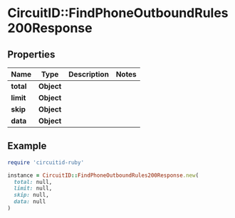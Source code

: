 # CircuitID::FindPhoneOutboundRules200Response

## Properties

| Name | Type | Description | Notes |
| ---- | ---- | ----------- | ----- |
| **total** | **Object** |  |  |
| **limit** | **Object** |  |  |
| **skip** | **Object** |  |  |
| **data** | **Object** |  |  |

## Example

```ruby
require 'circuitid-ruby'

instance = CircuitID::FindPhoneOutboundRules200Response.new(
  total: null,
  limit: null,
  skip: null,
  data: null
)
```

